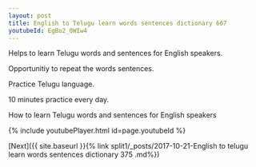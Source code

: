 ```yaml
---
layout: post
title: English to Telugu learn words sentences dictionary 667 
youtubeId: EgBo2_0WIw4
---
```

 
 
Helps to learn Telugu words and sentences for English speakers.

Opportunitiy to repeat the words sentences. 

Practice Telugu language. 
 
10 minutes practice every day. 
 
How to learn Telugu words and sentences for English speakers 
 
{% include youtubePlayer.html id=page.youtubeId %}
 
 
[Next]({{ site.baseurl }}{% link  split1/_posts/2017-10-21-English to telugu learn words sentences dictionary 375 .md%})
 
